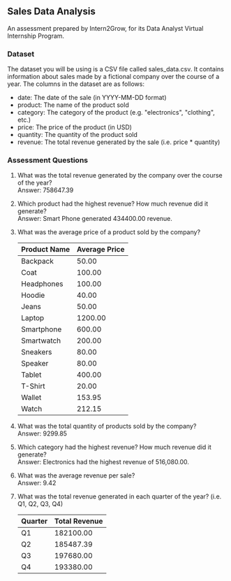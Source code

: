 ## Sales Data Analysis

An assessment prepared by Intern2Grow, for its Data Analyst Virtual Internship Program.

### Dataset

The dataset you will be using is a CSV file called sales_data.csv. It contains information about sales made by a fictional company over the course of a year. The columns in the dataset are as follows:

- date: The date of the sale (in YYYY-MM-DD format)
- product: The name of the product sold
- category: The category of the product (e.g. "electronics", "clothing", etc.)
- price: The price of the product (in USD)
- quantity: The quantity of the product sold
- revenue: The total revenue generated by the sale (i.e. price * quantity)

### Assessment Questions

1. What was the total revenue generated by the company over the course of the year?  
   Answer: 758647.39

2. Which product had the highest revenue? How much revenue did it generate?  
   Answer: Smart Phone generated 434400.00 revenue.

3. What was the average price of a product sold by the company?  

   | Product Name | Average Price |
   |--------------|---------------|
   | Backpack     | 50.00         |
   | Coat         | 100.00        |
   | Headphones   | 100.00        |
   | Hoodie       | 40.00         |
   | Jeans        | 50.00         |
   | Laptop       | 1200.00       |
   | Smartphone   | 600.00        |
   | Smartwatch   | 200.00        |
   | Sneakers     | 80.00         |
   | Speaker      | 80.00         |
   | Tablet       | 400.00        |
   | T-Shirt      | 20.00         |
   | Wallet       | 153.95        |
   | Watch        | 212.15        |

4. What was the total quantity of products sold by the company?  
   Answer: 9299.85

5. Which category had the highest revenue? How much revenue did it generate?  
   Answer: Electronics had the highest revenue of 516,080.00.

6. What was the average revenue per sale?  
   Answer: 9.42

7. What was the total revenue generated in each quarter of the year? (i.e. Q1, Q2, Q3, Q4)

   | Quarter | Total Revenue |
   |---------|---------------|
   | Q1      | 182100.00     |
   | Q2      | 185487.39     |
   | Q3      | 197680.00     |
   | Q4      | 193380.00     |
